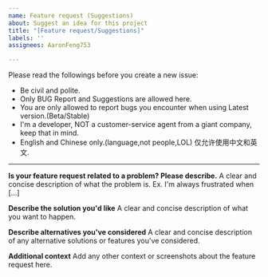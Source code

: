 ```yaml
---
name: Feature request (Suggestions)
about: Suggest an idea for this project
title: "[Feature request/Suggestions]"
labels: ''
assignees: AaronFeng753

---
```


Please read the followings before you create a new issue:
- Be civil and polite.
- Only BUG Report and Suggestions are allowed here.
- You are only allowed to report bugs you encounter when using Latest version.(Beta/Stable)
- I'm a developer, NOT a customer-service agent from a giant company, keep that in mind.
- English and Chinese only.(language,not people,LOL) 仅允许使用中文和英文.

---

**Is your feature request related to a problem? Please describe.**
A clear and concise description of what the problem is. Ex. I'm always frustrated when [...]

**Describe the solution you'd like**
A clear and concise description of what you want to happen.

**Describe alternatives you've considered**
A clear and concise description of any alternative solutions or features you've considered.

**Additional context**
Add any other context or screenshots about the feature request here.

